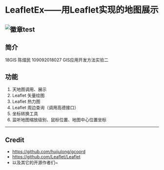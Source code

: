 # LeafletEx——用Leaflet实现的地图展示
![徽章test](https://img.shields.io/badge/Release-Ver1.0.0-blue.svg)
---
## 简介
18GIS 陈熠民 109092018027 GIS应用开发方法实验二
## 功能
1. 天地图调用、展示
2. Leaflet 矢量绘图
3. Leaflet 热力图
4. Leaflet 周边查询（调用高德接口）
5. 坐标转换工具
6. 监听地图缩放级别、鼠标位置、地图中心位置坐标
---
## Credit
* https://github.com/hujiulong/gcoord
* https://github.com/Leaflet/Leaflet
* 以及其它的开源作者们~